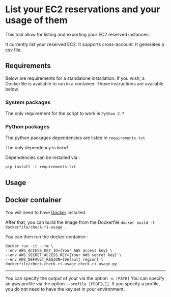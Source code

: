 # List your EC2 reservations and your usage of them

This tool allow for listing and exporting your EC2 reserved instances.

It currently list your reserved EC2. It supports cross-account.
It generates a csv file.

## Requirements

Below are requirements for a standalone installation. If you wish, a Dockerfile is available to run in a container. Those instructions are available below.

### System packages

The only requirement for the script to work is `Python 2.7`

### Python packages

The python packages dependencies are listed in `requirements.txt`

The only dependency is `boto3`

Dependencies can be installed via :

```
pip install -r requirements.txt
```

## Usage

## Docker container

You will need to have [Docker](https://www.docker.com) installed.

After that, you can build the image from the Dockerfile `docker build -t dockerfile/check-ri-usage .`

You can then run the docker container :
```
docker run -it --rm \
--env AWS_ACCESS_KEY_ID={Your AWS access key} \
--env AWS_SECRET_ACCESS_KEY={Your AWS secret key} \
--env AWS_DEFAULT_REGION={Default region} \
dockerfile/check-check-ri-usage check-ri-usage.py
```

---

You can specify the output of your via the option `-o [PATH]`
You can specify an aws profile via the option `--profile [PROFILE]`.
If you specify a profile, you do not need to have the key set in your environment.
